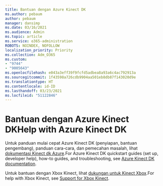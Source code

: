 ```yaml
---
title: Bantuan dengan Azure Kinect DK
ms.author: pebaum
author: pebaum
manager: dansimp
ms.date: 03/16/2021
ms.audience: Admin
ms.topic: article
ms.service: o365-administration
ROBOTS: NOINDEX, NOFOLLOW
localization_priority: Priority
ms.collection: Adm_O365
ms.custom:
- "9744"
- "9005643"
ms.openlocfilehash: e043a3eff39f9fcfd5adbea8a93a6c4ac792913a
ms.sourcegitcommit: 1f43598a726cdb9904aa501eb8db87f143020d9e
ms.translationtype: HT
ms.contentlocale: id-ID
ms.lasthandoff: 03/23/2021
ms.locfileid: "51122846"
---
```

# <a name="help-with-azure-kinect-dk"></a><span data-ttu-id="5db0a-102">Bantuan dengan Azure Kinect DK</span><span class="sxs-lookup"><span data-stu-id="5db0a-102">Help with Azure Kinect DK</span></span>

<span data-ttu-id="5db0a-103">Untuk panduan mulai cepat Azure Kinect DK (penyiapan, bantuan pengembang), panduan cara-cara, dan pemecahan masalah, lihat [dokumentasi Kinect dk Azure](https://docs.microsoft.com/azure/kinect-dk/).</span><span class="sxs-lookup"><span data-stu-id="5db0a-103">For Azure Kinect DK quickstart guides (set up, developer help), how-to guides, and troubleshooting, see [Azure Kinect DK documentation](https://docs.microsoft.com/azure/kinect-dk/).</span></span>


<span data-ttu-id="5db0a-104">Untuk bantuan dengan Xbox Kinect, lihat [dukungan untuk Kinect Xbox](https://www.xbox.com/Search?q=kinect&rtc=1#nav-support).</span><span class="sxs-lookup"><span data-stu-id="5db0a-104">For help with Xbox Kinect, see [Support for Xbox Kinect](https://www.xbox.com/Search?q=kinect&rtc=1#nav-support).</span></span>